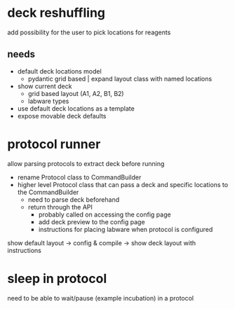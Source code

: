# deck reshuffling

add possibility for the user to pick locations for reagents

## needs

- default deck locations model
  - pydantic grid based | expand layout class with named locations
- show current deck
  - grid based layout (A1, A2, B1, B2)
  - labware types
- use default deck locations as a template
- expose movable deck defaults

# protocol runner

allow parsing protocols to extract deck before running

- rename Protocol class to CommandBuilder
- higher level Protocol class that can pass a deck and specific locations to the CommandBuilder
  - need to parse deck beforehand
  - return through the API
    - probably called on accessing the config page
    - add deck preview to the config page
    - instructions for placing labware when protocol is configured

show default layout -> config & compile -> show deck layout with instructions

# sleep in protocol

need to be able to wait/pause (example incubation) in a protocol

